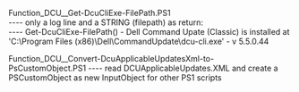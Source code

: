 Function_DCU__Get-DcuCliExe-FilePath.PS1     
---- only a log line and a STRING (filepath) as return:  
---- Get-DcuCliExe-FilePath() - Dell Command Upate (Classic) is installed at 'C:\Program Files (x86)\Dell\CommandUpdate\dcu-cli.exe' - v 5.5.0.44


Function_DCU__Convert-DcuApplicableUpdatesXml-to-PsCustomObject.PS1
---- read DCUApplicableUpdates.XML and create a PSCustomObject as new InputObject for other PS1 scripts


